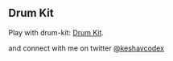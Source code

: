 ## Drum Kit
Play with drum-kit: [Drum Kit](https://keshavcodex.github.io/drum-kit/).

and connect with me on twitter [@keshavcodex](https://twitter.com/Keshavcodex)